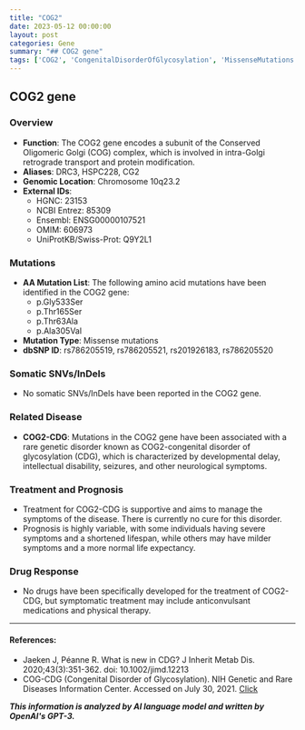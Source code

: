 ```yaml
---
title: "COG2"
date: 2023-05-12 00:00:00
layout: post
categories: Gene
summary: "## COG2 gene"
tags: ['COG2', 'CongenitalDisorderOfGlycosylation', 'MissenseMutations', 'SupportiveTreatment', 'VariablePrognosis', 'AnticonvulsantMedications', 'RareGeneticDisorder', 'IntraGolgiRetrogradeTransport']
---
```


## COG2 gene

### Overview
- **Function**: The COG2 gene encodes a subunit of the Conserved Oligomeric Golgi (COG) complex, which is involved in intra-Golgi retrograde transport and protein modification. 
- **Aliases**: DRC3, HSPC228, CG2
- **Genomic Location**: Chromosome 10q23.2
- **External IDs**: 
    - HGNC: 23153
    - NCBI Entrez: 85309
    - Ensembl: ENSG00000107521
    - OMIM: 606973
    - UniProtKB/Swiss-Prot: Q9Y2L1
    
### Mutations
- **AA Mutation List**: The following amino acid mutations have been identified in the COG2 gene:
    - p.Gly533Ser
    - p.Thr165Ser
    - p.Thr63Ala
    - p.Ala305Val
- **Mutation Type**: Missense mutations
- **dbSNP ID**: rs786205519, rs786205521, rs201926183, rs786205520

### Somatic SNVs/InDels
- No somatic SNVs/InDels have been reported in the COG2 gene.

### Related Disease
- **COG2-CDG**: Mutations in the COG2 gene have been associated with a rare genetic disorder known as COG2-congenital disorder of glycosylation (CDG), which is characterized by developmental delay, intellectual disability, seizures, and other neurological symptoms.

### Treatment and Prognosis
- Treatment for COG2-CDG is supportive and aims to manage the symptoms of the disease. There is currently no cure for this disorder.
- Prognosis is highly variable, with some individuals having severe symptoms and a shortened lifespan, while others may have milder symptoms and a more normal life expectancy.

### Drug Response
- No drugs have been specifically developed for the treatment of COG2-CDG, but symptomatic treatment may include anticonvulsant medications and physical therapy.

---

#### References:
- Jaeken J, Péanne R. What is new in CDG? J Inherit Metab Dis. 2020;43(3):351-362. doi: 10.1002/jimd.12213
- COG-CDG (Congenital Disorder of Glycosylation). NIH Genetic and Rare Diseases Information Center. Accessed on July 30, 2021. [Click](https://rarediseases.info.nih.gov/diseases/13099/cog-cdg.)

**_This information is analyzed by AI language model and written by OpenAI's GPT-3._**